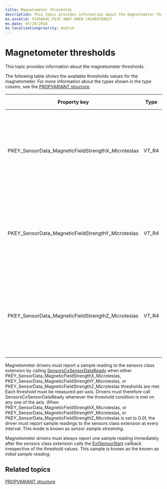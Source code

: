 ```yaml
---
title: Magnetometer thresholds
description: This topic provides information about the magnetometer thresholds.
ms.assetid: F245AD4C-F63C-48A7-9AEB-7414047E0627
ms.date: 07/20/2018
ms.localizationpriority: medium
---
```


# Magnetometer thresholds


This topic provides information about the magnetometer thresholds.

The following table shows the available thresholds values for the magnetometer. For more information about the types shown in the type column, see the [PROPVARIANT structure](/windows/win32/api/propidlbase/ns-propidlbase-propvariant).

|Property key|Type|Required/Optional|Default value|Description|
|---|---|---|---|---|
|PKEY_SensorData_MagneticFieldStrengthX_Microteslas|VT_R4|Required|5.0f|Minimum amount of magnetic field change along the x-axis required to reach the threshold, measured in microteslas.|
|PKEY_SensorData_MagneticFieldStrengthY_Microteslas|VT_R4|Required|5.0f|Minimum amount of magnetic field change along the y-axis required to reach the threshold, measured in microteslas.|
|PKEY_SensorData_MagneticFieldStrengthZ_Microteslas|VT_R4|Required|5.0f|Minimum amount of magnetic field change along the z-axis required to reach the threshold, measured in microteslas.|

Magnetometer drivers must report a sample reading to the sensors class extension by calling [SensorsCxSensorDataReady](/windows-hardware/drivers/ddi/sensorscx/nf-sensorscx-sensorscxsensordataready) when either PKEY_SensorData_MagneticFieldStrengthX_Microteslas, PKEY_SensorData_MagneticFieldStrengthY_Microteslas, or PKEY_SensorData_MagneticFieldStrengthZ_Microteslas thresholds are met. Each threshold must be measured per-axis. Drivers must therefore call SensorsCxSensorDataReady whenever the threshold condition is met on any one of the axis.
When PKEY_SensorData_MagneticFieldStrengthX_Microteslas, or PKEY_SensorData_MagneticFieldStrengthY_Microteslas, or PKEY_SensorData_MagneticFieldStrengthZ_Microteslas is set to 0.0f, the driver must report sample readings to the sensors class extension at every interval. This mode is known as *sensor sample streaming*.

Magnetometer drivers must always report one sample reading immediately after the sensors class extension calls the [EvtSensorStart](/windows-hardware/drivers/ddi/sensorscx/ns-sensorscx-_sensor_controller_config) callback irrespective of the threshold values. This sample is known as the known as *initial sample reading*.

## Related topics


[PROPVARIANT structure](/windows/win32/api/propidlbase/ns-propidlbase-propvariant)